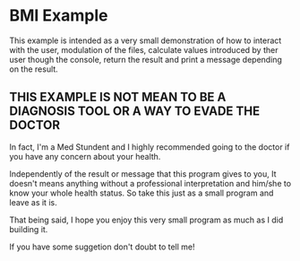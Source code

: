 # BMI Example

This example is intended as a very small demonstration of how to interact with the user, modulation of the files, calculate values introduced by ther user though the console, return the result and print a message depending on the result.

## THIS EXAMPLE IS NOT MEAN TO BE A DIAGNOSIS TOOL OR A WAY TO EVADE THE DOCTOR

In fact, I'm a Med Stundent and I highly recommended going to the doctor if you have any concern about your health.

Independently of the result or message that this program gives to you, It doesn't means anything without a professional interpretation and him/she to know your whole health status. So take this just as a small program and leave as it is.

That being said, I hope you enjoy this very small program as much as I did building it.

If you have some suggetion don't doubt to tell me!

